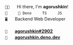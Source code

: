 `ㅤ👋🏻ㅤ`ㅤHi there, I'm **agorushkin**!</br>
`ㅤ🔮ㅤ`ㅤ`ㅤ🦕 Denoㅤ`ㅤ`ㅤTSㅤ`ㅤ`ㅤJSㅤ`</br>
`ㅤ🖥️ㅤ`ㅤBackend Web Developer</br>
</br>
`ㅤ💬ㅤ`ㅤ[**agorushkin#2902**](https://discord.com/users/827106952500346880)</br>
`ㅤ🌌ㅤ`ㅤ[**agorushkin.deno.dev**](agorushkin.deno.dev)</br>
